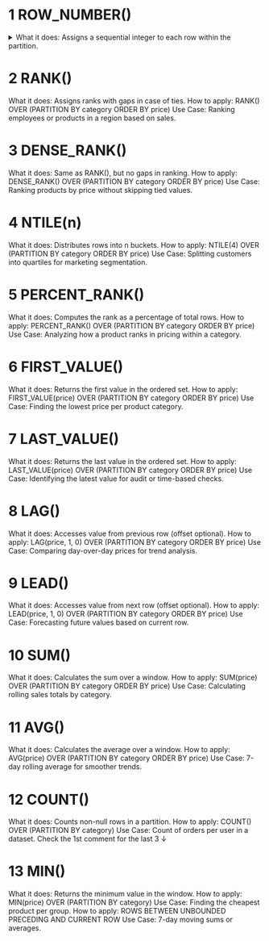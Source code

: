 # 1 ROW_NUMBER()
<details>
<summary> What it does: Assigns a sequential integer to each row within the partition.</summary>

How to apply:
ROW_NUMBER() OVER (PARTITION BY category ORDER BY price)
Use Case: Assigning sequence numbers to sales transactions within each store.
</details>

# 2 RANK()
What it does: Assigns ranks with gaps in case of ties.
How to apply:
RANK() OVER (PARTITION BY category ORDER BY price)
Use Case: Ranking employees or products in a region based on sales.

# 3 DENSE_RANK()
What it does: Same as RANK(), but no gaps in ranking.
How to apply:
DENSE_RANK() OVER (PARTITION BY category ORDER BY price)
Use Case: Ranking products by price without skipping tied values.

# 4 NTILE(n)
What it does: Distributes rows into n buckets.
How to apply:
NTILE(4) OVER (PARTITION BY category ORDER BY price)
Use Case: Splitting customers into quartiles for marketing segmentation.

# 5 PERCENT_RANK()
What it does: Computes the rank as a percentage of total rows.
How to apply:
PERCENT_RANK() OVER (PARTITION BY category ORDER BY price)
Use Case: Analyzing how a product ranks in pricing within a category.

# 6 FIRST_VALUE()
What it does: Returns the first value in the ordered set.
How to apply:
FIRST_VALUE(price) OVER (PARTITION BY category ORDER BY price)
Use Case: Finding the lowest price per product category.

# 7 LAST_VALUE()
What it does: Returns the last value in the ordered set.
How to apply:
LAST_VALUE(price) OVER (PARTITION BY category ORDER BY price)
Use Case: Identifying the latest value for audit or time-based checks.

# 8 LAG()
What it does: Accesses value from previous row (offset optional).
How to apply:
LAG(price, 1, 0) OVER (PARTITION BY category ORDER BY price)
Use Case: Comparing day-over-day prices for trend analysis.

# 9 LEAD()
What it does: Accesses value from next row (offset optional).
How to apply:
LEAD(price, 1, 0) OVER (PARTITION BY category ORDER BY price)
Use Case: Forecasting future values based on current row.

# 10 SUM()
What it does: Calculates the sum over a window.
How to apply:
SUM(price) OVER (PARTITION BY category ORDER BY price)
Use Case: Calculating rolling sales totals by category.

# 11 AVG()
What it does: Calculates the average over a window.
How to apply:
AVG(price) OVER (PARTITION BY category ORDER BY price)
Use Case: 7-day rolling average for smoother trends.

# 12  COUNT()
What it does: Counts non-null rows in a partition.
How to apply:
COUNT() OVER (PARTITION BY category)
Use Case: Count of orders per user in a dataset.
Check the 1st comment for the last 3 ↓

# 13 MIN()
What it does: Returns the minimum value in the window.
How to apply:
MIN(price) OVER (PARTITION BY category)
Use Case: Finding the cheapest product per group.
How to apply:
ROWS BETWEEN UNBOUNDED PRECEDING AND CURRENT ROW
Use Case: 7-day moving sums or averages.